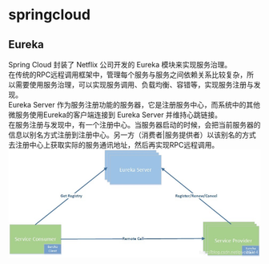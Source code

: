 # springcloud

## Eureka

Spring Cloud 封装了 Netflix 公司开发的 Eureka 模块来实现服务治理。  
在传统的RPC远程调用框架中，管理每个服务与服务之间依赖关系比较复杂，所以需要使用服务治理，可以实现服务调用、负载均衡、容错等，实现服务注册与发现。  
Eureka Server 作为服务注册功能的服务器，它是注册服务中心，而系统中的其他微服务使用Eureka的客户端连接到 Eureka Server 并维持心跳链接。  
在服务注册与发现中，有一个注册中心。当服务器启动的时候，会把当前服务器的信息以别名方式注册到注册中心。另一方（消费者|服务提供者）以该别名的方式去注册中心上获取实际的服务通讯地址，然后再实现RPC远程调用。  
![Eureka系统架构](static/image/Eureka.jpg "Eureka系统架构")  


